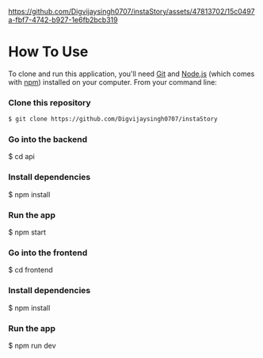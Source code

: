 

https://github.com/Digvijaysingh0707/instaStory/assets/47813702/15c0497a-fbf7-4742-b927-1e6fb2bcb319


# How To Use

To clone and run this application, you'll need [Git](https://git-scm.com) and [Node.js](https://nodejs.org/en/download/) (which comes with [npm](http://npmjs.com)) installed on your computer. From your command line:

### Clone this repository
```bash
$ git clone https://github.com/Digvijaysingh0707/instaStory
```

### Go into the backend
$ cd api

### Install dependencies
$ npm install

### Run the app
$ npm start

### Go into the frontend
$ cd frontend

### Install dependencies
$ npm install

### Run the app
$ npm run dev
